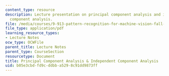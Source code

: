 ```yaml
---
content_type: resource
description: Lecture presentation on principal component analysis and independent
  component analysis.
file: /media/courses/9-913-pattern-recognition-for-machine-vision-fall-2004/b05e3cbdfd9cddbba5298c91dd9873ff_class_4_part_2.pdf
file_type: application/pdf
learning_resource_types:
- Lecture Notes
ocw_type: OCWFile
parent_title: Lecture Notes
parent_type: CourseSection
resourcetype: Document
title: Principal Component Analysis & Independent Component Analysis
uid: b05e3cbd-fd9c-ddbb-a529-8c91dd9873ff
---
```


